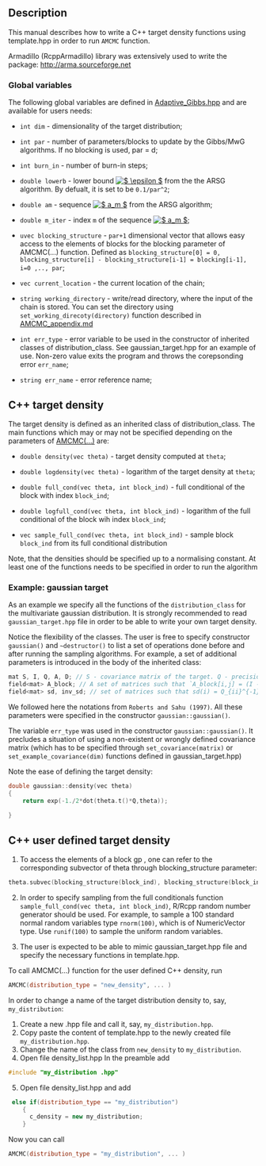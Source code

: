 ## Description

This manual describes how to write a C++ target density functions using template.hpp in order to run `AMCMC` function.

Armadillo (RcppArmadillo) library was extensively used to write the package: http://arma.sourceforge.net


### Global variables

The following global variables are defined in [Adaptive_Gibbs.hpp](../include/Adaptive_Gibbs.hpp) and are available for users needs:

  - `int dim` - dimensionality of the target distribution;

  - `int par` - number of parameters/blocks to update by the Gibbs/MwG algorithms. If no blocking is used, par = d;

  - `int burn_in` - number of burn-in steps;

  - `double lowerb` - lower bound <a href="https://www.codecogs.com/eqnedit.php?latex=$&space;\epsilon&space;$" target="_blank"><img src="https://latex.codecogs.com/gif.latex?$&space;\epsilon&space;$" title="$ \epsilon $" /></a> from the the ARSG algorithm. By defualt, it is set to be `0.1/par^2`;

  - `double am` - sequence <a href="https://www.codecogs.com/eqnedit.php?latex=$&space;a_m&space;$" target="_blank"><img src="https://latex.codecogs.com/gif.latex?$&space;a_m&space;$" title="$ a_m $" /></a> from the ARSG algorithm;

 - `double m_iter` - index `m` of the sequence <a href="https://www.codecogs.com/eqnedit.php?latex=$&space;a_m&space;$" target="_blank"><img src="https://latex.codecogs.com/gif.latex?$&space;a_m&space;$" title="$ a_m $" /></a>;

  - `uvec blocking_structure` - `par+1` dimensional vector that allows easy access to the elements of blocks for the blocking parameter of AMCMC(...) function. Defined as `blocking_structure[0] = 0, blocking_structure[i] - blocking_structure[i-1] = blocking[i-1], i=0 ,.., par`;

  - `vec current_location` - the current location of the chain;

  - `string working_directory` - write/read directory, where the input of the chain is stored. You can set the directory using `set_working_direcoty(directory)` function described in [AMCMC_appendix.md](../master/man/AMCMC_appendix.md)

  - `int err_type` - error variable to be used in the constructor of inherited classes of distribution_class. See gaussian_target.hpp for an example of use.  Non-zero value exits the program and throws the corepsonding error `err_name`;

  - `string err_name` - error reference name;

## C++ target density

The target density is defined as an inherited class of distribution_class. The main functions which may or may not be specified depending on the parameters of [AMCMC(...)](../master/AMCMC_info.md) are:

  - `double density(vec theta)`  - target density computed at `theta`;

  - `double logdensity(vec theta)` - logarithm of the target density at `theta`;
  
  - `double full_cond(vec theta, int block_ind)` - full conditional of the block with index `block_ind`;
  
  - `double logfull_cond(vec theta, int block_ind)`  - logarithm of the full conditional of the block wih index `block_ind`;
 
  - `vec sample_full_cond(vec theta, int block_ind)` - sample block `block_ind` from its full conditional distribution

Note, that the densities should be specified up to a normalising constant. At least one of the functions needs to be specified in order to run the algorithm


### Example: gaussian target

As an example we specify all the functions of the `distribution_class` for the multivariate gaussian distribution. It is strongly recommended to read `gaussian_target.hpp` file in order to be able to write your own target density. 

Notice the flexibility of the classes. The user is free to specify constructor `gaussian()` and `~destructor()` to list a set of operations done before and after running the sampling algorithms. For example, a set of additional parameters is introduced in the body of the inherited class: 

```C++
mat S, I, Q, A, D; // S - covariance matrix of the target. Q - precision matrix. I - identity matrix
field<mat> A_block; // A set of matrices such that `A_block[i,j] = (I - diag(Q_{11},..,Q_{ss}) Q)_{ij}`, where `s` is the number of blocks in the Gibbs sampling scheme;
field<mat> sd, inv_sd; // set of matrices such that sd(i) = Q_{ii}^{-1} and inv_sd = sd^{-1};
```

We followed here the notations from `Roberts and Sahu (1997)`. All these parameters were specified in the constructor `gaussian::gaussian()`.

The variable `err_type` was used in the constructor `gaussian::gaussian()`. It precludes a situation of using a non-existent or wrongly defined covariance matrix (which has to be specified through `set_covariance(matrix)` or `set_example_covariance(dim)` functions defined in gaussian_target.hpp)

Note the ease of defining the target density:
```C++
double gaussian::density(vec theta)
{
    return exp(-1./2*dot(theta.t()*Q,theta));
    
}
```


## C++ user defined target density

1. To access the elements of a block gp , one can refer to the corresponding subvector of theta through blocking_structure parameter:
```C++
theta.subvec(blocking_structure(block_ind), blocking_structure(block_ind+1)-1)
```
2. In order to specify sampling from the full conditionals function `sample_full_cond(vec theta, int block_ind)`, R/Rcpp random number generator should be used. For example, to sample a 100 standard normal random variables type `rnorm(100)`, which is of NumericVector type. Use `runif(100)` to sample the uniform random variables.

3. The user is expected to be able to mimic gaussian_target.hpp file and specify the necessary functions in template.hpp.

To call  AMCMC(...) function for the user defined C++ density, run
```C++
AMCMC(distribution_type = "new_density", ... )
```

In order to change a name of the target distribution density to, say, `my_distribution`:

1. Create a new .hpp file and call it, say, `my_distribution.hpp`.
2. Copy paste the content of template.hpp to the newly created file `my_distribution.hpp`. 
3. Change the name of the class from `new_density` to `my_distribution`.
4. Open file density_list.hpp In the preamble add 
 ```C++
 #include "my_distribution .hpp"
 ```
5. Open file density_list.hpp and add

```C++
 else if(distribution_type == "my_distribution")
    {
      c_density = new my_distribution;
    }
```

Now you can call 
```C++
AMCMC(distribution_type = "my_distribution", ... )
```
